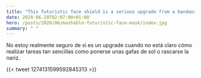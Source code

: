 ```yaml
---
title: "This futuristic face shield is a serious upgrade from a bandana face mask"
date: 2020-06-20T02:07:00+01:00
hero: /posts/2020/06/mashable-futuristic-face-mask/index.jpg
summary: " "
---
```


No estoy realmente seguro de si es un upgrade cuando no está claro cómo realizar tareas tan sencillas como ponerse unas gafas de sol o rascarse la nariz.

{{< tweet 1274131599592845313 >}}
